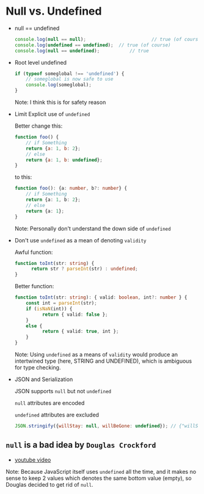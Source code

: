 # Null vs. Undefined

- null == undefined

  ```JavaScript
  console.log(null == null); 						// true (of course)
  console.log(undefined == undefined); 	// true (of course)
  console.log(null == undefined); 			// true
  ```

- Root level undefined

  ```JavaScript
  if (typeof someglobal !== 'undefined') {
      // someglobal is now safe to use
      console.log(someglobal);
  }
  ```

  Note: I think this is for safety reason

- Limit Explicit use of `undefined`

  Better change this:

  ```JavaScript
  function foo() {
      // if Something
      return {a: 1, b: 2};
      // else
      return {a: 1, b: undefined};
  }
  ```
  to this:

  ```TypeScript
  function foo(): {a: number, b?: number} {
      // if Something
      return {a: 1, b: 2};
      // else
      return {a: 1};
  }
  ```

  Note: Personally don't understand the down side of `undefined`

- Don't use `undefined` as a mean of denoting `validity`

  Awful function:

  ```TypeScript
  function toInt(str: string) {
    	return str ? parseInt(str) : undefined;
  }
  ```

  Better function:

  ```TypeScript
  function toInt(str: string): { valid: boolean, int?: number } {
      const int = parseInt(str);
      if (isNaN(int)) {
        	return { valid: false };
      }
      else {
        	return { valid: true, int };
      }
  }
  ```

  Note: Using `undefined` as a means of `validity` would produce an intertwined type (here, STRING and UNDEFINED), which is ambiguous for type checking.

- JSON and Serialization

  JSON supports `null` but not `undefined`

  `null` attributes are encoded

  `undefined` attributes are excluded

  ```JavaScript
  JSON.stringify({willStay: null, willBeGone: undefined}); // {"willStay": null}
  ```

## `null` is a bad idea by `Douglas Crockford`

* [youtube video](https://www.youtube.com/watch?v=PSGEjv3Tqo0&feature=youtu.be&t=9m21s)

Note: Because JavaScript itself uses `undefined` all the time, and it makes no sense to keep 2 values which denotes the same bottom value (empty), so Douglas decided to get rid of `null`.

